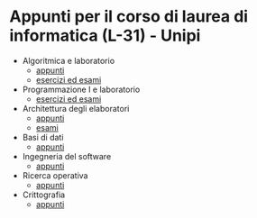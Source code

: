 # Appunti per il corso di laurea di informatica (L-31) - Unipi
- Algoritmica e laboratorio
  - [appunti](https://github.com/AShatti99/Appunti/blob/main/ALL.pdf)
  - [esercizi ed esami](https://github.com/AShatti99/ALL)
- Programmazione I e laboratorio
  - [esercizi ed esami](https://github.com/AShatti99/PRL1)
- Architettura degli elaboratori
  - [appunti](https://github.com/AShatti99/Appunti/blob/main/AE.pdf)
  - [esami](https://github.com/AShatti99/AE)
- Basi di dati
  - [appunti](https://github.com/AShatti99/Appunti/blob/main/BD.pdf)
- Ingegneria del software 
  - [appunti](https://github.com/AShatti99/Appunti/blob/main/IS.pdf)
- Ricerca operativa
  - [appunti](https://github.com/AShatti99/Appunti/blob/main/RO.pdf)
- Crittografia
  - [appunti](https://github.com/AShatti99/Appunti/blob/main/CRI.pdf)
